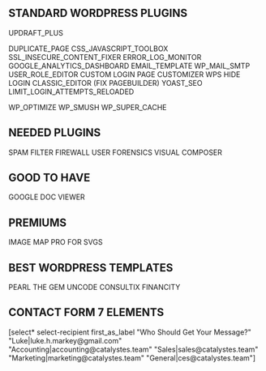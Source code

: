 ## STANDARD WORDPRESS PLUGINS

UPDRAFT_PLUS

DUPLICATE_PAGE
CSS_JAVASCRIPT_TOOLBOX
SSL_INSECURE_CONTENT_FIXER
ERROR_LOG_MONITOR
GOOGLE_ANALYTICS_DASHBOARD
EMAIL_TEMPLATE
WP_MAIL_SMTP
USER_ROLE_EDITOR
CUSTOM LOGIN PAGE CUSTOMIZER
WPS HIDE LOGIN
CLASSIC_EDITOR (FIX PAGEBUILDER)
YOAST_SEO
LIMIT_LOGIN_ATTEMPTS_RELOADED

WP_OPTIMIZE
WP_SMUSH
WP_SUPER_CACHE

## NEEDED PLUGINS

SPAM FILTER
FIREWALL
USER FORENSICS
VISUAL COMPOSER

## GOOD TO HAVE

GOOGLE DOC VIEWER

## PREMIUMS

IMAGE MAP PRO FOR SVGS

## BEST WORDPRESS TEMPLATES

PEARL
THE GEM
UNCODE
CONSULTIX
FINANCITY

## CONTACT FORM 7 ELEMENTS

<div class="col-md-4 recipient">[select* select-recipient first_as_label "Who Should Get Your Message?" "Luke|luke.h.markey@gmail.com" "Accounting|accounting@catalystes.team" "Sales|sales@catalystes.team" "Marketing|marketing@catalystes.team" "General|ces@catalystes.team"]</div>
